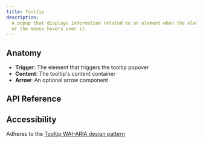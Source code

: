 ```yaml
---
title: Tooltip
description:
  A popup that displays information related to an element when the element receives keyboard focus
  or the mouse hovers over it.
---
```


<script>
    import { APITable, KbdTable } from '$docs/components'
    export let data
</script>

## Anatomy

- **Trigger**: The element that triggers the tooltip popover
- **Content**: The tooltip's content container
- **Arrow**: An optional arrow component

## API Reference

<APITable data={data.builder} />
<APITable data={data.trigger} />
<APITable data={data.arrow} />

## Accessibility

Adheres to the [Tooltip WAI-ARIA design pattern](https://www.w3.org/WAI/ARIA/apg/patterns/tooltip/)

<KbdTable data={data.keyboard} />
